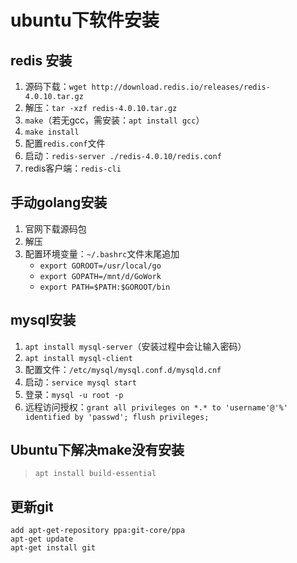 # ubuntu下软件安装

## redis 安装

1. 源码下载：``wget http://download.redis.io/releases/redis-4.0.10.tar.gz``
2. 解压：``tar -xzf redis-4.0.10.tar.gz``
3. ``make``（若无gcc，需安装：``apt install gcc``）
4. ``make install``
5. 配置``redis.conf``文件
6. 启动：``redis-server ./redis-4.0.10/redis.conf``
7. redis客户端：``redis-cli``

## 手动golang安装

1. 官网下载源码包
2. 解压
3. 配置环境变量：``~/.bashrc``文件末尾追加
    - ``export GOROOT=/usr/local/go``
    - ``export GOPATH=/mnt/d/GoWork``
    - ``export PATH=$PATH:$GOROOT/bin``

## mysql安装

1. ``apt install mysql-server``（安装过程中会让输入密码）
2. ``apt install mysql-client``
3. 配置文件：``/etc/mysql/mysql.conf.d/mysqld.cnf``
4. 启动：``service mysql start``
5. 登录：``mysql -u root -p``
6. 远程访问授权：``grant all privileges on *.* to 'username'@'%' identified by 'passwd'; flush privileges;``

## Ubuntu下解决make没有安装

> ``apt install build-essential``

## 更新git

```shell
add apt-get-repository ppa:git-core/ppa
apt-get update
apt-get install git